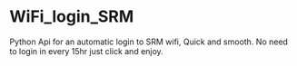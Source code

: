 # WiFi_login_SRM
Python Api for an automatic login to SRM wifi, Quick and smooth.
No need to login in every 15hr just click and enjoy.

